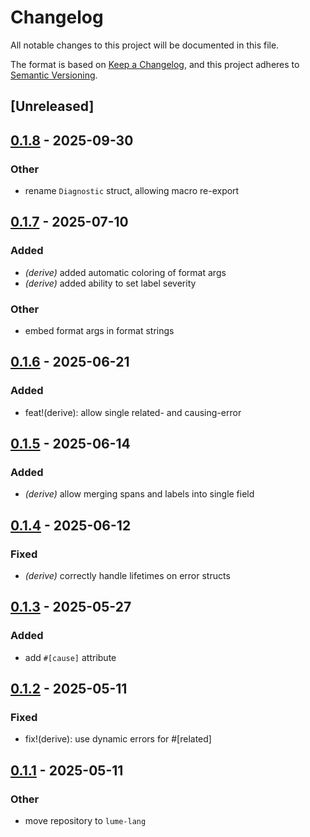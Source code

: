 # Changelog

All notable changes to this project will be documented in this file.

The format is based on [Keep a Changelog](https://keepachangelog.com/en/1.0.0/),
and this project adheres to [Semantic Versioning](https://semver.org/spec/v2.0.0.html).

## [Unreleased]

## [0.1.8](https://github.com/lume-lang/error_snippet/compare/error_snippet_derive-v0.1.7...error_snippet_derive-v0.1.8) - 2025-09-30

### Other

- rename `Diagnostic` struct, allowing macro re-export

## [0.1.7](https://github.com/lume-lang/error_snippet/compare/error_snippet_derive-v0.1.6...error_snippet_derive-v0.1.7) - 2025-07-10

### Added

- *(derive)* added automatic coloring of format args
- *(derive)* added ability to set label severity

### Other

- embed format args in format strings

## [0.1.6](https://github.com/lume-lang/error_snippet/compare/error_snippet_derive-v0.1.5...error_snippet_derive-v0.1.6) - 2025-06-21

### Added

- feat!(derive): allow single related- and causing-error

## [0.1.5](https://github.com/lume-lang/error_snippet/compare/error_snippet_derive-v0.1.4...error_snippet_derive-v0.1.5) - 2025-06-14

### Added

- *(derive)* allow merging spans and labels into single field

## [0.1.4](https://github.com/lume-lang/error_snippet/compare/error_snippet_derive-v0.1.3...error_snippet_derive-v0.1.4) - 2025-06-12

### Fixed

- *(derive)* correctly handle lifetimes on error structs

## [0.1.3](https://github.com/lume-lang/error_snippet/compare/error_snippet_derive-v0.1.2...error_snippet_derive-v0.1.3) - 2025-05-27

### Added

- add `#[cause]` attribute

## [0.1.2](https://github.com/lume-lang/error_snippet/compare/error_snippet_derive-v0.1.1...error_snippet_derive-v0.1.2) - 2025-05-11

### Fixed

- fix!(derive): use dynamic errors for #[related]

## [0.1.1](https://github.com/lume-lang/error_snippet/compare/error_snippet_derive-v0.1.0...error_snippet_derive-v0.1.1) - 2025-05-11

### Other

- move repository to `lume-lang`
